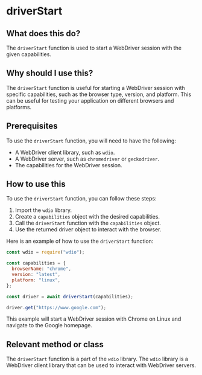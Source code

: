 
  
   # **driverStart**

## What does this do?

The `driverStart` function is used to start a WebDriver session with the given capabilities.

## Why should I use this?

The `driverStart` function is useful for starting a WebDriver session with specific capabilities, such as the browser type, version, and platform. This can be useful for testing your application on different browsers and platforms.

## Prerequisites

To use the `driverStart` function, you will need to have the following:

* A WebDriver client library, such as `wdio`.
* A WebDriver server, such as `chromedriver` or `geckodriver`.
* The capabilities for the WebDriver session.

## How to use this

To use the `driverStart` function, you can follow these steps:

1. Import the `wdio` library.
2. Create a `capabilities` object with the desired capabilities.
3. Call the `driverStart` function with the `capabilities` object.
4. Use the returned driver object to interact with the browser.

Here is an example of how to use the `driverStart` function:

```javascript
const wdio = require("wdio");

const capabilities = {
  browserName: "chrome",
  version: "latest",
  platform: "linux",
};

const driver = await driverStart(capabilities);

driver.get("https://www.google.com");
```

This example will start a WebDriver session with Chrome on Linux and navigate to the Google homepage.

## Relevant method or class

The `driverStart` function is a part of the `wdio` library. The `wdio` library is a WebDriver client library that can be used to interact with WebDriver servers.
  
  